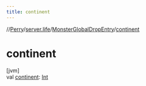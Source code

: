 ```yaml
---
title: continent
---
```

//[Perry](../../../index.html)/[server.life](../index.html)/[MonsterGlobalDropEntry](index.html)/[continent](continent.html)



# continent



[jvm]\
val [continent](continent.html): [Int](https://kotlinlang.org/api/latest/jvm/stdlib/kotlin/-int/index.html)





